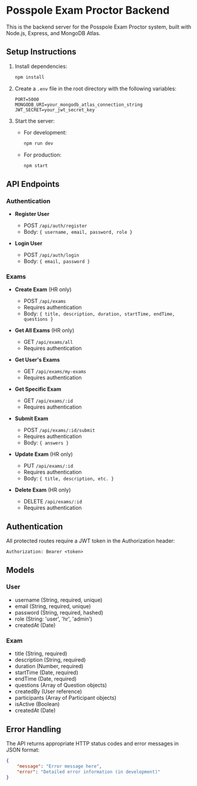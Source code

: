 # Posspole Exam Proctor Backend

This is the backend server for the Posspole Exam Proctor system, built with Node.js, Express, and MongoDB Atlas.

## Setup Instructions

1. Install dependencies:
   ```bash
   npm install
   ```

2. Create a `.env` file in the root directory with the following variables:
   ```
   PORT=5000
   MONGODB_URI=your_mongodb_atlas_connection_string
   JWT_SECRET=your_jwt_secret_key
   ```

3. Start the server:
   - For development:
     ```bash
     npm run dev
     ```
   - For production:
     ```bash
     npm start
     ```

## API Endpoints

### Authentication

- **Register User**
  - POST `/api/auth/register`
  - Body: `{ username, email, password, role }`

- **Login User**
  - POST `/api/auth/login`
  - Body: `{ email, password }`

### Exams

- **Create Exam** (HR only)
  - POST `/api/exams`
  - Requires authentication
  - Body: `{ title, description, duration, startTime, endTime, questions }`

- **Get All Exams** (HR only)
  - GET `/api/exams/all`
  - Requires authentication

- **Get User's Exams**
  - GET `/api/exams/my-exams`
  - Requires authentication

- **Get Specific Exam**
  - GET `/api/exams/:id`
  - Requires authentication

- **Submit Exam**
  - POST `/api/exams/:id/submit`
  - Requires authentication
  - Body: `{ answers }`

- **Update Exam** (HR only)
  - PUT `/api/exams/:id`
  - Requires authentication
  - Body: `{ title, description, etc. }`

- **Delete Exam** (HR only)
  - DELETE `/api/exams/:id`
  - Requires authentication

## Authentication

All protected routes require a JWT token in the Authorization header:
```
Authorization: Bearer <token>
```

## Models

### User
- username (String, required, unique)
- email (String, required, unique)
- password (String, required, hashed)
- role (String: 'user', 'hr', 'admin')
- createdAt (Date)

### Exam
- title (String, required)
- description (String, required)
- duration (Number, required)
- startTime (Date, required)
- endTime (Date, required)
- questions (Array of Question objects)
- createdBy (User reference)
- participants (Array of Participant objects)
- isActive (Boolean)
- createdAt (Date)

## Error Handling

The API returns appropriate HTTP status codes and error messages in JSON format:
```json
{
    "message": "Error message here",
    "error": "Detailed error information (in development)"
}
```